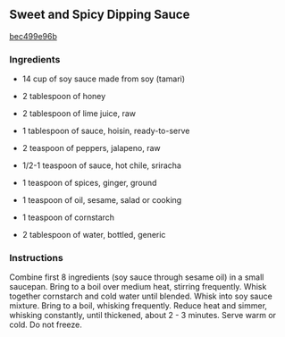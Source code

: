 ## Sweet and Spicy Dipping Sauce

[bec499e96b](http://www.food.com/recipe/sweet-and-spicy-dipping-sauce-515773)

### Ingredients

 - 14 cup of soy sauce made from soy (tamari)

 - 2 tablespoon of honey

 - 2 tablespoon of lime juice, raw

 - 1 tablespoon of sauce, hoisin, ready-to-serve

 - 2 teaspoon of peppers, jalapeno, raw

 - 1/2-1 teaspoon of sauce, hot chile, sriracha

 - 1 teaspoon of spices, ginger, ground

 - 1 teaspoon of oil, sesame, salad or cooking

 - 1 teaspoon of cornstarch

 - 2 tablespoon of water, bottled, generic

### Instructions

Combine first 8 ingredients (soy sauce through sesame oil) in a small saucepan. Bring to a boil over medium heat, stirring frequently. Whisk together cornstarch and cold water until blended. Whisk into soy sauce mixture. Bring to a boil, whisking frequently. Reduce heat and simmer, whisking constantly, until thickened, about 2 - 3 minutes. Serve warm or cold. Do not freeze.